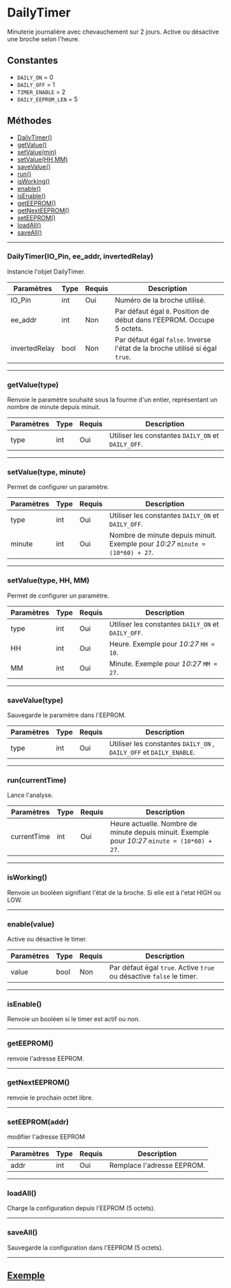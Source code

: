 # DailyTimer
Minuterie journalière avec chevauchement sur 2 jours. Active ou désactive une broche selon l'heure.

## Constantes
 * `DAILY_ON` = 0
 * `DAILY_OFF` = 1
 * `TIMER_ENABLE` = 2
 * `DAILY_EEPROM_LEN`  = 5

## Méthodes
* [DailyTimer()](#dailytimerio_pin-ee_addr-invertedrelay)
* [getValue()](#getvaluetype)
* [setValue(min)](#setvaluetype-minute)
* [setValue(HH,MM)](#setvaluetype-hh-mm)
* [saveValue()](#savevaluetype)
* [run()](#runcurrenttime)
* [isWorking()](#isworking)
* [enable()](#enablevalue)
* [isEnable()](#isenable)
* [getEEPROM()](#geteeprom)
* [getNextEEPROM()](#getnexteeprom)
* [setEEPROM()](#seteepromaddr)
* [loadAll()](#loadall)
* [saveAll()](#saveall)

-------------

### DailyTimer(IO_Pin, ee_addr, invertedRelay)
 Instancie l'objet DailyTimer.
 
Paramètres	  | Type | Requis | Description
------------- | ---- | ------ | -----------
IO_Pin		  | int  | Oui	  | Numéro de la broche utilisé.
ee_addr	      | int  | Non	  | Par défaut égal `0`. Position de début dans l'EEPROM. Occupe 5 octets.
invertedRelay | bool | Non	  | Par défaut égal `false`. Inverse l'état de la broche utilisé si égal `true`.


-------------

### getValue(type)
Renvoie le paramètre souhaité sous la fourme d'un entier, représentant un nombre de minute depuis minuit.

Paramètres | Type | Requis | Description
---------- | ---- | ------ | -----------
type	   | int  | Oui	   | Utiliser les constantes `DAILY_ON` et `DAILY_OFF`.


-------------

### setValue(type, minute)
Permet de configurer un paramètre.

Paramètres | Type | Requis | Description
---------- | ---- | ------ | -----------
type	   | int  | Oui	   | Utiliser les constantes `DAILY_ON` et `DAILY_OFF`.
minute	   | int  | Oui	   | Nombre de minute depuis minuit. Exemple pour *10:27* `minute = (10*60) + 27`.


-------------

### setValue(type, HH, MM)
Permet de configurer un paramètre.

Paramètres | Type | Requis | Description
---------- | ---- | ------ | -----------
type	   | int  | Oui	   | Utiliser les constantes `DAILY_ON` et `DAILY_OFF`.
HH	   	   | int  | Oui	   | Heure. Exemple pour *10:27* `HH = 10`.
MM	       | int  | Oui	   | Minute. Exemple pour *10:27* `MM = 27`.


-------------

### saveValue(type)
Sauvegarde le paramètre dans l'EEPROM.

Paramètres | Type | Requis | Description
---------- | ---- | ------ | -----------
type	   | int  | Oui	   | Utiliser les constantes `DAILY_ON` , `DAILY_OFF` et `DAILY_ENABLE`.


-------------

### run(currentTime)
Lance l'analyse.

Paramètres	  | Type | Requis | Description
------------- | ---- | ------ | -----------
currentTime	  | int  | Oui	  | Heure actuelle. Nombre de minute depuis minuit. Exemple pour *10:27* `minute = (10*60) + 27`.


-------------

### isWorking()
Renvoie un booléen signifiant l'état de la broche. Si elle est à l'etat HIGH ou LOW.


-------------

### enable(value)
Active ou désactive le timer.

Paramètres	  | Type | Requis | Description
------------- | ---- | ------ | -----------
value		  | bool | Non	  | Par défaut égal `true`. Active `true` ou désactive `false` le timer.


-------------

### isEnable()
Renvoie un booléen si le timer est actif ou non.


-------------

### getEEPROM()
renvoie l'adresse EEPROM.


-------------

### getNextEEPROM()
renvoie le prochain octet libre.


-------------

### setEEPROM(addr)
modifier l'adresse EEPROM

Paramètres	  | Type | Requis | Description
------------- | ---- | ------ | -----------
addr		  | int  | Oui	  | Remplace l'adresse EEPROM.


-------------

### loadAll()
Charge la configuration depuis l'EEPROM (5 octets).


-------------

### saveAll()
Sauvegarde la configuration dans l'EEPROM (5 octets).


-------------
## [Exemple](https://raw.githubusercontent.com/artnod78/Terrarium/master/libraries/CyclicTimer/examples/Simple/Simple.ino)
